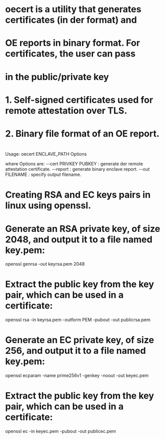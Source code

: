 # oecert is a utility that generates certificates (in der format) and
# OE reports in binary format.  For certificates, the user can pass
# in the public/private key
#
# 1. Self-signed certificates used for remote attestation over TLS.
# 2. Binary file format of an OE report.
#
Usage: oecert ENCLAVE_PATH Options

where Options are:
    --cert PRIVKEY PUBKEY : generate der remote attestation certificate.
    --report              : generate binary enclave report.
    --out FILENAME        : specify output filename.

# Creating RSA and EC keys pairs in linux using openssl.
#
# Generate an RSA private key, of size 2048, and output it to a file named key.pem: 
openssl genrsa -out keyrsa.pem 2048

# Extract the public key from the key pair, which can be used in a certificate: 
openssl rsa -in keyrsa.pem -outform PEM -pubout -out publicrsa.pem

# Generate an EC private key, of size 256, and output it to a file named key.pem: 
openssl ecparam -name prime256v1 -genkey -noout -out keyec.pem

# Extract the public key from the key pair, which can be used in a certificate: 
openssl ec -in keyec.pem -pubout -out publicec.pem
